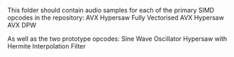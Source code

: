 This folder should contain audio samples for each of the primary SIMD opcodes in the repository:
AVX Hypersaw
Fully Vectorised AVX Hypersaw
AVX DPW

As well as the two prototype opcodes:
Sine Wave Oscillator
Hypersaw with Hermite Interpolation Filter 

